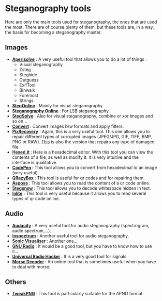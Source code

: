 # Steganography tools

Here are only the main tools used for steganography, the ones that are used the most. There are of course plenty of them, but these tools are, in a way, the basis for becoming a steganography master.

## Images
- [**Aperisolve**](https://aperisolve.fr/) : A very useful tool that allows you to do a lot of things :
  - Visual steganography
  - Zsteg
  - Steghide
  - Outguess
  - ExifTool
  - Binwalk
  - Foremost
  - Strings
- [**StegOnline**](https://stegonline.georgeom.net/upload) : Mainly for visual steganography.
- [**Steganography Online**](https://stylesuxx.github.io/steganography/) : For LSB steganography.
- [**StegSolve**](https://github.com/zardus/ctf-tools/tree/master/stegsolve) : Also for visual steganography, combine or xor images and so on...
- [**Convert**](http://www.imagemagick.org/script/convert.php) : Convert images b/w formats and apply filters.
- [**PixRecovery**](https://online.officerecovery.com/fr/pixrecovery/) : Again, this is a very useful tool. This one allows you to repair different types of corrupted images (JPEG/JPG, GIF, TIFF, BMP, PNG or RAW). [This](https://online.officerecovery.com/fr/) is also the version that repairs any type of damaged file.
- [**Hexed.it**](https://hexed.it/) : Here is a hexadecimal editor. With this tool you can view the contents of a file, as well as modify it. It is very intuitive and the interface is qualitative.
- [**CodePen**](https://codepen.io/abdhass/full/jdRNdj) : This tool allows you to convert from hexadecimal to an image (very useful).
- [**QRazyBox**](https://merricx.github.io/qrazybox/) : This tool is useful for qr codes and for repairing them.
- [**Aspose**](https://products.aspose.app/barcode/fr/recognize/qr) : This tool allows you to read the content of a qr code online.
- [**Stegsnow**](http://manpages.ubuntu.com/manpages/bionic/man1/stegsnow.1.html) : This tool allows you to decode whitespace hidden in text.
- [**Inlite**](https://online-barcode-reader.inliteresearch.com/) : This tool is very useful because it allows you to read several types of qr code online.

## Audio
- [**Audacity**](https://www.01net.com/telecharger/windows/Multimedia/edition_audio/fiches/telecharger-19762.html) : A very useful tool for audio steganography (spectrogram, audio spectrum,...).
- [**Inspectrum**](https://github.com/miek/inspectrum) : Another useful tool for audio steganography.
- [**Sonic Visualiser**](https://www.sonicvisualiser.org/) : Another one...
- [**GNU Radio**](https://wiki.gnuradio.org/index.php/InstallingGR) : It would be a good tool, but you have to know how to use it...
- [**Universal Radio Hacker**](https://github.com/jopohl/urh) : It is a very good tool for signals
- [**Morse Decoder**](https://morsecode.world/international/decoder/audio-decoder-adaptive.html) : An online tool that is sometimes useful when you have to deal with morse.

## Others
- [**TweakPNG**](http://entropymine.com/jason/tweakpng/) : This tool is particularly suitable for the APNG format.
